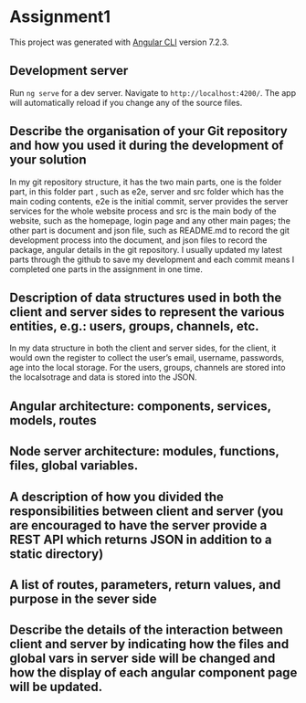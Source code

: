 # Assignment1

This project was generated with [Angular CLI](https://github.com/angular/angular-cli) version 7.2.3.

## Development server

Run `ng serve` for a dev server. Navigate to `http://localhost:4200/`. The app will automatically reload if you change any of the source files.

## Describe the organisation of your Git repository and how you used it during the development of your solution 

In my git repository structure,  it has the two main parts, one is the folder part, in this folder part , such as e2e, server and src folder which has the main coding contents, e2e is the initial commit, server provides the server services for the whole website process and src is the main body of the website, such as the homepage, login page and any other main pages; the other part is document and json file, such as README.md to record the git development process into the document, and json files to record the package, angular details in the git repository.
I usually updated my latest parts through the github to save my development and each commit means I completed one parts in the assignment in one time.

## Description of data structures used in both the client and server sides to represent the various entities, e.g.: users, groups, channels, etc. 

In my data structure in both the client and server sides, for the client, it would own the register to collect the user’s email, username, passwords, age into the local storage.  For the users, groups, channels are stored into the localsotrage and data is stored into the JSON.

## Angular architecture: components, services, models, routes



##  Node server architecture: modules, functions, files, global variables. 


## A description of how you divided the responsibilities between client and server (you are encouraged to have the server provide a REST API which returns JSON in addition to a static directory) 


## A list of routes, parameters, return values, and purpose in the sever side 

## Describe the details of the interaction between client and server by indicating how the files and global vars in server side will be changed and how the display of each angular component page will be updated.


